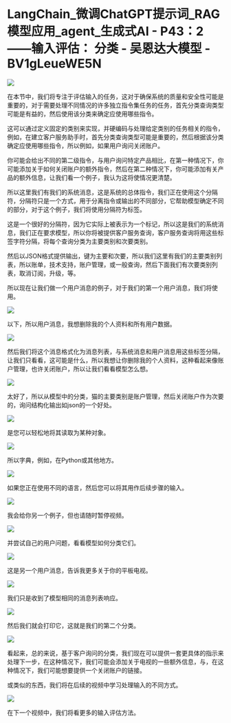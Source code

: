 # LangChain_微调ChatGPT提示词_RAG模型应用_agent_生成式AI - P43：2——输入评估： 分类 - 吴恩达大模型 - BV1gLeueWE5N

![](img/f127704f790cc37f2df36332b01dc3fd_0.png)

在本节中，我们将专注于评估输入的任务，这对于确保系统的质量和安全性可能是重要的，对于需要处理不同情况的许多独立指令集任务的任务，首先分类查询类型可能是有益的，然后使用该分类来确定应使用哪些指令。

这可以通过定义固定的类别来实现，并硬编码与处理给定类别的任务相关的指令，例如，在建立客户服务助手时，首先分类查询类型可能是重要的，然后根据该分类确定应使用哪些指令，所以例如，如果用户询问关闭账户。

你可能会给出不同的第二级指令，与用户询问特定产品相比，在第一种情况下，你可能添加关于如何关闭账户的额外指令，然后在第二种情况下，你可能添加有关产品的额外信息，让我们看一个例子，我认为这将使情况更清楚。

所以这里我们有我们的系统消息，这是系统的总体指令，我们正在使用这个分隔符，分隔符只是一个方式，用于分离指令或输出的不同部分，它帮助模型确定不同的部分，对于这个例子，我们将使用分隔符为标签。

这是一个很好的分隔符，因为它实际上被表示为一个标记，所以这是我们的系统消息，我们正在要求模型，所以你将被提供客户服务查询，客户服务查询将用这些标签字符分隔，将每个查询分类为主要类别和次要类别。

然后以JSON格式提供输出，键为主要和次要，所以我们这里有我们的主要类别列表，所以账单，技术支持，账户管理，或一般查询，然后下面我们有次要类别列表，取消订阅，升级，等。

所以现在让我们做一个用户消息的例子，对于我们的第一个用户消息，我们将使用。

![](img/f127704f790cc37f2df36332b01dc3fd_2.png)

以下，所以用户消息，我想删除我的个人资料和所有用户数据。

![](img/f127704f790cc37f2df36332b01dc3fd_4.png)

然后我们将这个消息格式化为消息列表，与系统消息和用户消息用这些标签分隔，让我们只看看，这可能是什么，所以我想让你删除我的个人资料，这种看起来像账户管理，也许关闭账户，所以让我们看看模型怎么想。



![](img/f127704f790cc37f2df36332b01dc3fd_6.png)

太好了，所以从模型中的分类，猫的主要类别是账户管理，然后关闭账户作为次要的，询问结构化输出如json的一个好处。



![](img/f127704f790cc37f2df36332b01dc3fd_8.png)

是您可以轻松地将其读取为某种对象。

![](img/f127704f790cc37f2df36332b01dc3fd_10.png)

所以字典，例如，在Python或其他地方。

![](img/f127704f790cc37f2df36332b01dc3fd_12.png)

如果您正在使用不同的语言，然后您可以将其用作后续步骤的输入。

![](img/f127704f790cc37f2df36332b01dc3fd_14.png)

我会给你另一个例子，但也请随时暂停视频。

![](img/f127704f790cc37f2df36332b01dc3fd_16.png)

并尝试自己的用户问题，看看模型如何分类它们。

![](img/f127704f790cc37f2df36332b01dc3fd_18.png)

这是另一个用户消息，告诉我更多关于你的平板电视。

![](img/f127704f790cc37f2df36332b01dc3fd_20.png)

我们只是收到了模型相同的消息列表响应。

![](img/f127704f790cc37f2df36332b01dc3fd_22.png)

然后我们就会打印它，这就是我们的第二个分类。

![](img/f127704f790cc37f2df36332b01dc3fd_24.png)

看起来，总的来说，基于客户询问的分类，我们现在可以提供一套更具体的指示来处理下一步，在这种情况下，我们可能会添加关于电视的一些额外信息，与，在这种情况下，我们可能想要提供一个关闭账户的链接。

或类似的东西，我们将在后续的视频中学习处理输入的不同方式。

![](img/f127704f790cc37f2df36332b01dc3fd_26.png)

在下一个视频中，我们将看更多的输入评估方法。